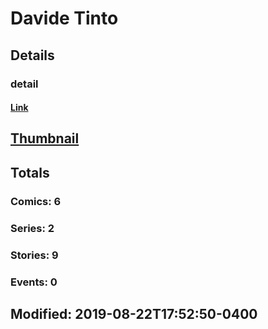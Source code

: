 # Davide  Tinto 
## Details
### detail
#### [Link](http://marvel.com/comics/creators/13874/davide_tinto?utm_campaign=apiRef&utm_source=225578a89fc76f3d20fbffda5d17a88d)
## [Thumbnail](http://i.annihil.us/u/prod/marvel/i/mg/b/40/image_not_available.jpg)
## Totals
### Comics: 6
### Series: 2
### Stories: 9
### Events: 0
## Modified: 2019-08-22T17:52:50-0400